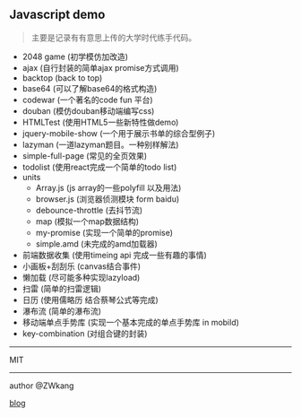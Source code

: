 ## Javascript demo

> 主要是记录有有意思上传的大学时代练手代码。

- 2048 game (初学模仿加改造)
- ajax (自行封装的简单ajax promise方式调用)
- backtop (back to top)
- base64 (可以了解base64的格式构造)
- codewar (一个著名的code fun 平台)
- douban (模仿douban移动端编写css)
- HTMLTest (使用HTML5一些新特性做demo)
- jquery-mobile-show (一个用于展示书单的综合型例子)
- lazyman (一道lazyman题目。一种别样解法)
- simple-full-page (常见的全页效果)
- todolist  (使用react完成一个简单的todo list)
- units 
  - Array.js (js array的一些polyfill 以及用法)
  - browser.js (浏览器侦测模块 form baidu)
  - debounce-throttle (去抖节流)
  - map (模拟一个map数据结构)
  - my-promise (实现一个简单的promise)
  - simple.amd (未完成的amd加载器)
- 前端数据收集 (使用timeing api 完成一些有趣的事情)
- 小画板+刮刮乐 (canvas结合事件)
- 懒加载 (尽可能多种实现lazyload)
- 扫雷 (简单的扫雷逻辑)
- 日历 (使用儒略历 结合蔡琴公式等完成)
- 瀑布流 (简单的瀑布流)
- 移动端单点手势库 (实现一个基本完成的单点手势库 in mobild)
- key-combination (对组合键的封装)
---

MIT

---

author
@ZWkang

[blog](http://zwk.life)